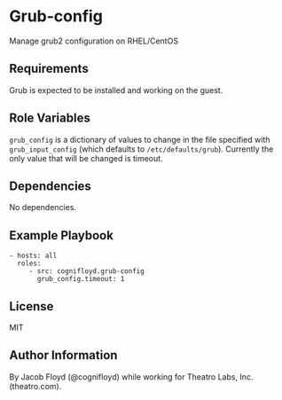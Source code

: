 Grub-config
===========

Manage grub2 configuration on RHEL/CentOS

Requirements
------------

Grub is expected to be installed and working on the guest.

Role Variables
--------------

`grub_config` is a dictionary of values to change in the file specified with `grub_input_config`
(which defaults to `/etc/defaults/grub`). Currently the only value that will be changed is timeout.

Dependencies
------------

No dependencies.

Example Playbook
----------------

    - hosts: all
      roles:
         - src: cognifloyd.grub-config
           grub_config.timeout: 1

License
-------

MIT

Author Information
------------------

By Jacob Floyd (@cognifloyd) while working for Theatro Labs, Inc. (theatro.com).
